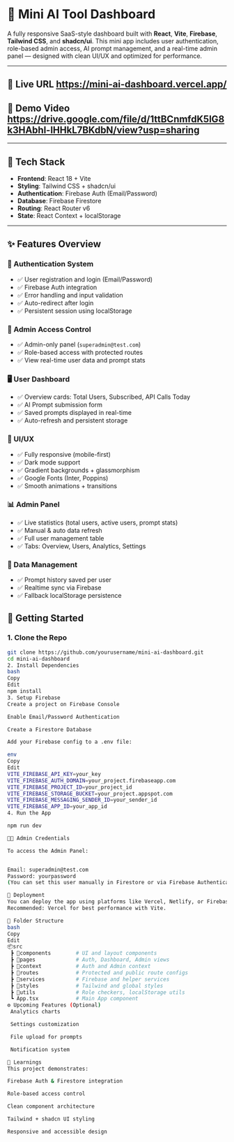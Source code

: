 # 🚀 Mini AI Tool Dashboard

A fully responsive SaaS-style dashboard built with **React**, **Vite**, **Firebase**, **Tailwind CSS**, and **shadcn/ui**. This mini app includes user authentication, role-based admin access, AI prompt management, and a real-time admin panel — designed with clean UI/UX and optimized for performance.

---


## 📸 Live URL https://mini-ai-dashboard.vercel.app/


## 📸 Demo Video https://drive.google.com/file/d/1ttBCnmfdK5lG8k3HAbhl-IHHkL7BKdbN/view?usp=sharing

---

## 🧰 Tech Stack

- **Frontend**: React 18 + Vite
- **Styling**: Tailwind CSS + shadcn/ui
- **Authentication**: Firebase Auth (Email/Password)
- **Database**: Firebase Firestore
- **Routing**: React Router v6
- **State**: React Context + localStorage

---

## ✨ Features Overview

### 🔐 Authentication System
- ✅ User registration and login (Email/Password)
- ✅ Firebase Auth integration
- ✅ Error handling and input validation
- ✅ Auto-redirect after login
- ✅ Persistent session using localStorage

### 👑 Admin Access Control
- ✅ Admin-only panel (`superadmin@test.com`)
- ✅ Role-based access with protected routes
- ✅ View real-time user data and prompt stats

### 🖥️ User Dashboard
- ✅ Overview cards: Total Users, Subscribed, API Calls Today
- ✅ AI Prompt submission form
- ✅ Saved prompts displayed in real-time
- ✅ Auto-refresh and persistent storage

### 🎨 UI/UX
- ✅ Fully responsive (mobile-first)
- ✅ Dark mode support
- ✅ Gradient backgrounds + glassmorphism
- ✅ Google Fonts (Inter, Poppins)
- ✅ Smooth animations + transitions

### 📊 Admin Panel
- ✅ Live statistics (total users, active users, prompt stats)
- ✅ Manual & auto data refresh
- ✅ Full user management table
- ✅ Tabs: Overview, Users, Analytics, Settings

### 💾 Data Management
- ✅ Prompt history saved per user
- ✅ Realtime sync via Firebase
- ✅ Fallback localStorage persistence



## 🧪 Getting Started

### 1. Clone the Repo
```bash
git clone https://github.com/yourusername/mini-ai-dashboard.git
cd mini-ai-dashboard
2. Install Dependencies
bash
Copy
Edit
npm install
3. Setup Firebase
Create a project on Firebase Console

Enable Email/Password Authentication

Create a Firestore Database

Add your Firebase config to a .env file:

env
Copy
Edit
VITE_FIREBASE_API_KEY=your_key
VITE_FIREBASE_AUTH_DOMAIN=your_project.firebaseapp.com
VITE_FIREBASE_PROJECT_ID=your_project_id
VITE_FIREBASE_STORAGE_BUCKET=your_project.appspot.com
VITE_FIREBASE_MESSAGING_SENDER_ID=your_sender_id
VITE_FIREBASE_APP_ID=your_app_id
4. Run the App

npm run dev

🧑‍💻 Admin Credentials

To access the Admin Panel:


Email: superadmin@test.com
Password: yourpassword
(You can set this user manually in Firestore or via Firebase Authentication)

🚀 Deployment
You can deploy the app using platforms like Vercel, Netlify, or Firebase Hosting.
Recommended: Vercel for best performance with Vite.

📁 Folder Structure
bash
Copy
Edit
📦src
 ┣ 📂components        # UI and layout components
 ┣ 📂pages             # Auth, Dashboard, Admin views
 ┣ 📂context           # Auth and Admin context
 ┣ 📂routes            # Protected and public route configs
 ┣ 📂services          # Firebase and helper services
 ┣ 📂styles            # Tailwind and global styles
 ┣ 📂utils             # Role checkers, localStorage utils
 ┗ App.tsx            # Main App component
⚙️ Upcoming Features (Optional)
 Analytics charts

 Settings customization

 File upload for prompts

 Notification system

🧠 Learnings
This project demonstrates:

Firebase Auth & Firestore integration

Role-based access control

Clean component architecture

Tailwind + shadcn UI styling

Responsive and accessible design

